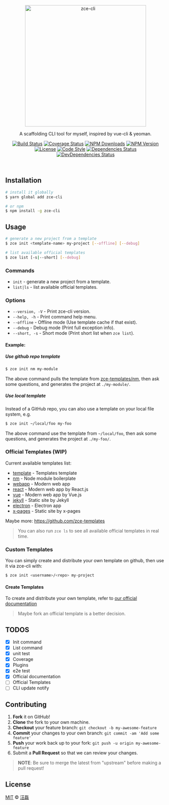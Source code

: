 <p align="center">
  <a href="http://cli.zce.me"><img src="http://cli.zce.me/assets/logo.png" alt="zce-cli" height="380"></a>
  <p align="center">A scaffolding CLI tool for myself, inspired by vue-cli &amp; yeoman.</p>
</p>
<p align="center">
  <a href="https://travis-ci.org/zce/zce-cli"><img src="https://img.shields.io/travis/zce/zce-cli.svg" alt="Build Status"></a>
  <a href="https://codecov.io/gh/zce/zce-cli"><img src="https://img.shields.io/codecov/c/github/zce/zce-cli.svg" alt="Coverage Status"></a>
  <a href="https://npmjs.org/package/zce-cli"><img src="https://img.shields.io/npm/dm/zce-cli.svg" alt="NPM Downloads"></a>
  <a href="https://npmjs.org/package/zce-cli"><img src="https://img.shields.io/npm/v/zce-cli.svg" alt="NPM Version"></a>
  <br>
  <a href="https://github.com/zce/zce-cli/blob/master/LICENSE"><img src="https://img.shields.io/npm/l/zce-cli.svg" alt="License"></a>
  <a href="http://standardjs.com"><img src="https://img.shields.io/badge/code_style-standard-brightgreen.svg" alt="Code Style"></a>
  <a href="https://david-dm.org/zce/zce-cli"><img src="https://img.shields.io/david/zce/zce-cli.svg" alt="Dependencies Status"></a>
  <a href="https://david-dm.org/zce/zce-cli?type=dev"><img src="https://img.shields.io/david/dev/zce/zce-cli.svg" alt="DevDependencies Status"></a>
</p>
<br>

## Installation

```sh
# install it globally
$ yarn global add zce-cli

# or npm
$ npm install -g zce-cli
```

## Usage

```sh
# generate a new project from a template
$ zce init <template-name> my-project [--offline] [--debug]

# list available official templates
$ zce list [-s|--short] [--debug]
```

### Commands

- `init` - generate a new project from a template.
- `list|ls` - list available official templates.

### Options 

- `--version, -V` - Print zce-cli version.
- `--help, -h` - Print command help menu.
- `--offline` - Offline mode (Use template cache if that exist).
- `--debug` - Debug mode (Print full exception info).
- `--short, -s` - Short mode (Print short list when `zce list`).

#### Example:

##### Use github repo template

```sh
$ zce init nm my-module
```

The above command pulls the template from [zce-templates/nm](https://github.com/zce-templates/nm), then ask some questions, and generates the project at `./my-module/`.

##### Use local template

Instead of a GitHub repo, you can also use a template on your local file system, e.g.

```sh
$ zce init ~/local/foo my-foo
```

The above command use the template from `~/local/foo`, then ask some questions, and generates the project at `./my-foo/`.

### Official Templates (WIP)

Current available templates list:

- [template](https://github.com/zce-templates/template) - Templates template
- [nm](https://github.com/zce-templates/nm) - Node module boilerplate
- [webapp](https://github.com/zce-templates/webapp) - Modern web app
- [react](https://github.com/zce-templates/react) - Modern web app by React.js
- [vue](https://github.com/zce-templates/vue) - Modern web app by Vue.js
- [jekyll](https://github.com/zce-templates/jekyll) - Static site by Jekyll
- [electron](https://github.com/zce-templates/electron) - Electron app
- [x-pages](https://github.com/zce-templates/x-pages) - Static site by x-pages

Maybe more: https://github.com/zce-templates

> You can also run `zce ls` to see all available official templates in real time.

### Custom Templates

You can simply create and distribute your own template on github, then use it via zce-cli with:

```sh
$ zce init <username>/<repo> my-project
```

#### Create Templates

To create and distribute your own template, refer to [our official documentation](doc/creating.md)

> Maybe fork an official template is a better decision.

## TODOS

- [x] Init command
- [x] List command
- [x] unit test
- [x] Coverage
- [x] Plugins
- [x] e2e test
- [x] Official documentation
- [ ] Official Templates
- [ ] CLI update notify

## Contributing

1. **Fork** it on GitHub!
2. **Clone** the fork to your own machine.
3. **Checkout** your feature branch: `git checkout -b my-awesome-feature`
4. **Commit** your changes to your own branch: `git commit -am 'Add some feature'`
5. **Push** your work back up to your fork: `git push -u origin my-awesome-feature`
6. Submit a **Pull Request** so that we can review your changes.

> **NOTE**: Be sure to merge the latest from "upstream" before making a pull request!

## License

[MIT](LICENSE) &copy; [汪磊](https://zce.me)
